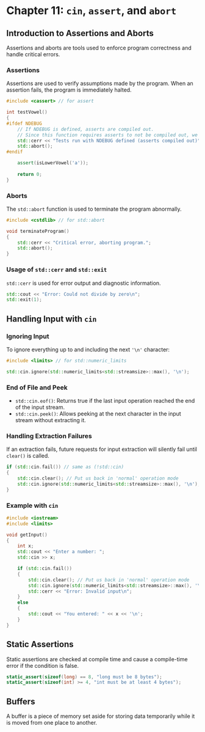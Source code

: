 # Chapter 11: `cin`, `assert`, and `abort`

## Introduction to Assertions and Aborts

Assertions and aborts are tools used to enforce program correctness and handle critical errors.

### Assertions

Assertions are used to verify assumptions made by the program. When an assertion fails, the program is immediately halted.

```cpp
#include <cassert> // for assert

int testVowel()
{
#ifdef NDEBUG
    // If NDEBUG is defined, asserts are compiled out.
    // Since this function requires asserts to not be compiled out, we'll terminate the program if this function is called when NDEBUG is defined.
    std::cerr << "Tests run with NDEBUG defined (asserts compiled out)";
    std::abort();
#endif

    assert(isLowerVowel('a'));
   
    return 0;
}
```

### Aborts

The `std::abort` function is used to terminate the program abnormally.

```cpp
#include <cstdlib> // for std::abort

void terminateProgram()
{
    std::cerr << "Critical error, aborting program.";
    std::abort();
}
```

### Usage of `std::cerr` and `std::exit`

`std::cerr` is used for error output and diagnostic information.

```cpp
std::cout << "Error: Could not divide by zero\n";
std::exit(1);
```

## Handling Input with `cin`

### Ignoring Input

To ignore everything up to and including the next `'\n'` character:

```cpp
#include <limits> // for std::numeric_limits

std::cin.ignore(std::numeric_limits<std::streamsize>::max(), '\n');
```

### End of File and Peek

- `std::cin.eof()`: Returns true if the last input operation reached the end of the input stream.
- `std::cin.peek()`: Allows peeking at the next character in the input stream without extracting it.

### Handling Extraction Failures

If an extraction fails, future requests for input extraction will silently fail until `clear()` is called.

```cpp
if (std::cin.fail()) // same as (!std::cin)
{
    std::cin.clear(); // Put us back in 'normal' operation mode
    std::cin.ignore(std::numeric_limits<std::streamsize>::max(), '\n'); // Remove the bad input
}
```

### Example with `cin`

```cpp
#include <iostream>
#include <limits>

void getInput()
{
    int x;
    std::cout << "Enter a number: ";
    std::cin >> x;

    if (std::cin.fail())
    {
        std::cin.clear(); // Put us back in 'normal' operation mode
        std::cin.ignore(std::numeric_limits<std::streamsize>::max(), '\n'); // And remove the bad input
        std::cerr << "Error: Invalid input\n";
    }
    else
    {
        std::cout << "You entered: " << x << '\n';
    }
}
```

## Static Assertions

Static assertions are checked at compile time and cause a compile-time error if the condition is false.

```cpp
static_assert(sizeof(long) == 8, "long must be 8 bytes");
static_assert(sizeof(int) >= 4, "int must be at least 4 bytes");
```

## Buffers

A buffer is a piece of memory set aside for storing data temporarily while it is moved from one place to another.